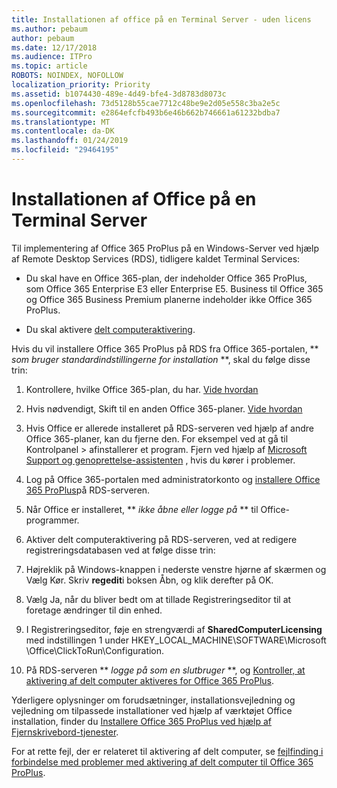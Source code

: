 ```yaml
---
title: Installationen af office på en Terminal Server - uden licens
ms.author: pebaum
author: pebaum
ms.date: 12/17/2018
ms.audience: ITPro
ms.topic: article
ROBOTS: NOINDEX, NOFOLLOW
localization_priority: Priority
ms.assetid: b1074430-489e-4d49-bfe4-3d8783d8073c
ms.openlocfilehash: 73d5128b55cae7712c48be9e2d05e558c3ba2e5c
ms.sourcegitcommit: e2864efcfb493b6e46b662b746661a61232bdba7
ms.translationtype: MT
ms.contentlocale: da-DK
ms.lasthandoff: 01/24/2019
ms.locfileid: "29464195"
---
```

# <a name="installing-office-on-a-terminal-server"></a>Installationen af Office på en Terminal Server

Til implementering af Office 365 ProPlus på en Windows-Server ved hjælp af Remote Desktop Services (RDS), tidligere kaldet Terminal Services:
  
- Du skal have en Office 365-plan, der indeholder Office 365 ProPlus, som Office 365 Enterprise E3 eller Enterprise E5. Business til Office 365 og Office 365 Business Premium planerne indeholder ikke Office 365 ProPlus.
    
- Du skal aktivere [delt computeraktivering](https://docs.microsoft.com/DeployOffice/overview-of-shared-computer-activation-for-office-365-proplus).
    
Hvis du vil installere Office 365 ProPlus på RDS fra Office 365-portalen, ** *som bruger standardindstillingerne for installation* **, skal du følge disse trin: 
  
1. Kontrollere, hvilke Office 365-plan, du har. [Vide hvordan](https://docs.microsoft.com/office365/admin/admin-overview/what-subscription-do-i-have)
    
2. Hvis nødvendigt, Skift til en anden Office 365-planer. [Vide hvordan](https://docs.microsoft.com/office365/admin/subscriptions-and-billing/switch-to-a-different-plan)
    
3. Hvis Office er allerede installeret på RDS-serveren ved hjælp af andre Office 365-planer, kan du fjerne den. For eksempel ved at gå til Kontrolpanel \> afinstallerer et program. Fjern ved hjælp af [Microsoft Support og genoprettelse-assistenten](https://aka.ms/SARA-OfficeUninstall-Alchemy) , hvis du kører i problemer. 
    
4. Log på Office 365-portalen med administratorkonto og [installere Office 365 ProPlus](https://portal.office.com/OLS/MySoftware.aspx)på RDS-serveren.
    
5. Når Office er installeret, ** *ikke åbne eller logge på* ** til Office-programmer. 
    
6. Aktiver delt computeraktivering på RDS-serveren, ved at redigere registreringsdatabasen ved at følge disse trin:
    
1. Højreklik på Windows-knappen i nederste venstre hjørne af skærmen og Vælg Kør. Skriv **regedit**i boksen Åbn, og klik derefter på OK. 
    
2. Vælg Ja, når du bliver bedt om at tillade Registreringseditor til at foretage ændringer til din enhed.
    
3. I Registreringseditor, føje en strengværdi af **SharedComputerLicensing** med indstillingen 1 under HKEY_LOCAL_MACHINE\SOFTWARE\Microsoft \Office\ClickToRun\Configuration. 
    
7. På RDS-serveren ** *logge på som en slutbruger* **, og [Kontroller, at aktivering af delt computer aktiveres for Office 365 ProPlus](https://docs.microsoft.com/DeployOffice/troubleshoot-issues-with-shared-computer-activation-for-office-365-proplus#verify-that-activation-for-office-365-proplus-succeeded).
    
Yderligere oplysninger om forudsætninger, installationsvejledning og vejledning om tilpassede installationer ved hjælp af værktøjet Office installation, finder du [Installere Office 365 ProPlus ved hjælp af Fjernskrivebord-tjenester](https://docs.microsoft.com/DeployOffice/deploy-office-365-proplus-by-using-remote-desktop-services).
  
For at rette fejl, der er relateret til aktivering af delt computer, se [fejlfinding i forbindelse med problemer med aktivering af delt computer til Office 365 ProPlus](https://docs.microsoft.com/DeployOffice/troubleshoot-issues-with-shared-computer-activation-for-office-365-proplus).
  

